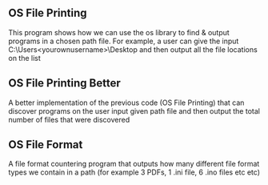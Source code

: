 OS File Printing
----

This program shows how we can use the os library to find & output programs in a chosen path file. For example, a user can give the input C:\Users\<yourownusername>\Desktop and then output all the file locations on the list


OS File Printing Better
-----

A better implementation of the previous code (OS File Printing) that can discover programs on the user input given path file and then output the total number of files that were discovered


OS File Format
-----

A file format countering program that outputs how many different file format types we contain in a path (for example 3 PDFs, 1 .ini file, 6 .ino files etc etc)
